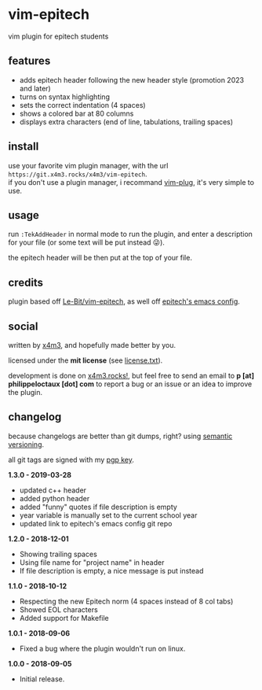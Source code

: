 # vim-epitech
vim plugin for epitech students

## features
* adds epitech header following the new header style (promotion 2023 and later)
* turns on syntax highlighting
* sets the correct indentation (4 spaces)
* shows a colored bar at 80 columns
* displays extra characters (end of line, tabulations, trailing spaces)

## install
use your favorite vim plugin manager,
with the url `https://git.x4m3.rocks/x4m3/vim-epitech`.  
if you don't use a plugin manager, i recommand
[vim-plug](https://github.com/junegunn/vim-plug), it's very simple to use.

## usage
run `:TekAddHeader` in normal mode to run the plugin, and enter a description
for your file (or some text will be put instead 😜).

the epitech header will be then put at the top of your file.

## credits
plugin based off [Le-Bit/vim-epitech](https://github.com/Le-Bit/vim-epitech),
as well off [epitech's emacs config](https://github.com/Epitech/epitech-emacs).

## social
written by [x4m3](https://philippeloctaux.com), and hopefully made better
by you.

licensed under the **mit license** (see [license.txt](license.txt)).

development is done on [x4m3.rocks!](https://git.x4m3.rocks/x4m3/vim-epitech),
but feel free to send an email to **p [at] philippeloctaux [dot] com** to
report a bug or an issue or an idea to improve the plugin.

## changelog
because changelogs are better than git dumps, right?
using [semantic versioning](https://semver.org).

all git tags are signed with my [pgp key](https://x4m3.rocks/pgp-0x69771CD04BA82EC0.txt).

**1.3.0 - 2019-03-28**
- updated c++ header
- added python header
- added "funny" quotes if file description is empty
- year variable is manually set to the current school year
- updated link to epitech's emacs config git repo

**1.2.0 - 2018-12-01**
- Showing trailing spaces
- Using file name for "project name" in header
- If file description is empty, a nice message is put instead

**1.1.0 - 2018-10-12**
- Respecting the new Epitech norm (4 spaces instead of 8 col tabs)
- Showed EOL characters
- Added support for Makefile

**1.0.1 - 2018-09-06**
- Fixed a bug where the plugin wouldn't run on linux.

**1.0.0 - 2018-09-05**
- Initial release.
